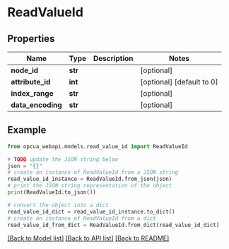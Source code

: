 # ReadValueId


## Properties

Name | Type | Description | Notes
------------ | ------------- | ------------- | -------------
**node_id** | **str** |  | [optional] 
**attribute_id** | **int** |  | [optional] [default to 0]
**index_range** | **str** |  | [optional] 
**data_encoding** | **str** |  | [optional] 

## Example

```python
from opcua_webapi.models.read_value_id import ReadValueId

# TODO update the JSON string below
json = "{}"
# create an instance of ReadValueId from a JSON string
read_value_id_instance = ReadValueId.from_json(json)
# print the JSON string representation of the object
print(ReadValueId.to_json())

# convert the object into a dict
read_value_id_dict = read_value_id_instance.to_dict()
# create an instance of ReadValueId from a dict
read_value_id_from_dict = ReadValueId.from_dict(read_value_id_dict)
```
[[Back to Model list]](../README.md#documentation-for-models) [[Back to API list]](../README.md#documentation-for-api-endpoints) [[Back to README]](../README.md)


